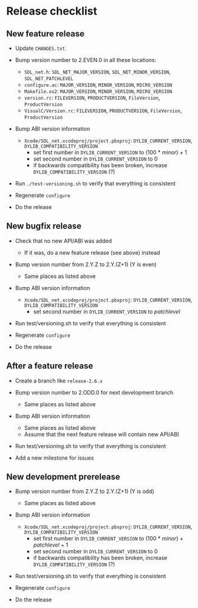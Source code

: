 # Release checklist

## New feature release

* Update `CHANGES.txt`

* Bump version number to 2.EVEN.0 in all these locations:

    * `SDL_net.h`:
        `SDL_NET_MAJOR_VERSION`, `SDL_NET_MINOR_VERSION`, `SDL_NET_PATCHLEVEL`
    * `configure.ac`:
        `MAJOR_VERSION`, `MINOR_VERSION`, `MICRO_VERSION`
    * `Makefile.os2`:
        `MAJOR_VERSION`, `MINOR_VERSION`, `MICRO_VERSION`
    * `version.rc`:
        `FILEVERSION`, `PRODUCTVERSION`, `FileVersion`, `ProductVersion`
    * `VisualC/Version.rc`:
        `FILEVERSION`, `PRODUCTVERSION`, `FileVersion`, `ProductVersion`

* Bump ABI version information

    * `Xcode/SDL_net.xcodeproj/project.pbxproj`:
        `DYLIB_CURRENT_VERSION`, `DYLIB_COMPATIBILITY_VERSION`
        * set first number in `DYLIB_CURRENT_VERSION` to
            (100 * *minor*) + 1
        * set second number in `DYLIB_CURRENT_VERSION` to 0
        * if backwards compatibility has been broken,
            increase `DYLIB_COMPATIBILITY_VERSION` (?)

* Run `./test-versioning.sh` to verify that everything is consistent

* Regenerate `configure`

* Do the release

## New bugfix release

* Check that no new API/ABI was added

    * If it was, do a new feature release (see above) instead

* Bump version number from 2.Y.Z to 2.Y.(Z+1) (Y is even)

    * Same places as listed above

* Bump ABI version information

    * `Xcode/SDL_net.xcodeproj/project.pbxproj`:
        `DYLIB_CURRENT_VERSION`, `DYLIB_COMPATIBILITY_VERSION`
        * set second number in `DYLIB_CURRENT_VERSION` to *patchlevel*

* Run test/versioning.sh to verify that everything is consistent

* Regenerate `configure`

* Do the release

## After a feature release

* Create a branch like `release-2.6.x`

* Bump version number to 2.ODD.0 for next development branch

    * Same places as listed above

* Bump ABI version information

    * Same places as listed above
    * Assume that the next feature release will contain new API/ABI

* Run test/versioning.sh to verify that everything is consistent

* Add a new milestone for issues

## New development prerelease

* Bump version number from 2.Y.Z to 2.Y.(Z+1) (Y is odd)

    * Same places as listed above

* Bump ABI version information

    * `Xcode/SDL_net.xcodeproj/project.pbxproj`:
        `DYLIB_CURRENT_VERSION`, `DYLIB_COMPATIBILITY_VERSION`
        * set first number in `DYLIB_CURRENT_VERSION` to
            (100 * *minor*) + *patchlevel* + 1
        * set second number in `DYLIB_CURRENT_VERSION` to 0
        * if backwards compatibility has been broken,
            increase `DYLIB_COMPATIBILITY_VERSION` (?)

* Run test/versioning.sh to verify that everything is consistent

* Regenerate `configure`

* Do the release
